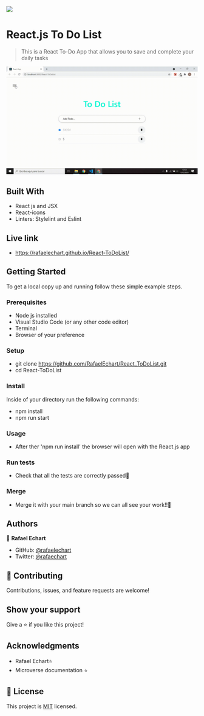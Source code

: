 ![](https://img.shields.io/badge/Microverse-blueviolet)

# React.js To Do List

> This is a React To-Do App that allows you to save and complete your daily tasks

![screenshot](./src/README/ToDoApp.gif)


## Built With

- React js and JSX
- React-icons
- Linters: Stylelint and Eslint

## Live link

- https://rafaelechart.github.io/React-ToDoList/


## Getting Started

To get a local copy up and running follow these simple example steps.

### Prerequisites

- Node js installed
- Visual Studio Code (or any other code editor)
- Terminal
- Browser of your preference

### Setup

- git clone https://github.com/RafaelEchart/React_ToDoList.git
- cd React-ToDoList

### Install

Inside of your directory run the following commands:

- npm install 
- npm run start

### Usage

- After ther 'npm run install' the browser will open with the React.js app


### Run tests

- Check that all the tests are correctly passed🤝

### Merge

- Merge it with your main branch so we can all see your work!!🤝


## Authors

👤 **Rafael Echart**

- GitHub: [@rafaelechart](https://github.com/rafaelechart)
- Twitter: [@rafaechart](https://twitter.com/rafaechart)


## 🤝 Contributing

Contributions, issues, and feature requests are welcome!


## Show your support

Give a ⭐️ if you like this project!

## Acknowledgments

- Rafael Echart⭐️
- Microverse documentation ⭐️

## 📝 License

This project is [MIT](./MIT.md) licensed.
